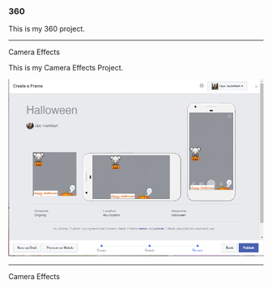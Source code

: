### 360

This is my 360 project.

<script src="//360.vizor.io/scripts/embed.js" data-vizorurl="https://360.vizor.io/embed/v/lwxvx" ></script>

***

Camera Effects

This is my Camera Effects Project.

![Jaci](https://github.com/gutierrezjaci/gutierrezjaci.github.io/blob/master/Jaci.PNG?raw=true "Optional Title")

***

Camera Effects

